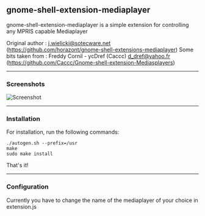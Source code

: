 ## gnome-shell-extension-mediaplayer

gnome-shell-extension-mediaplayer is a simple extension for controlling any MPRIS capable Mediaplayer

Original author : j.wielicki@sotecware.net (https://github.com/horazont/gnome-shell-extensions-mediaplayer)
Some bits taken from : Freddy Cornil - ycDref (Caccc) d_dref@yahoo.fr (https://github.com/Caccc/Gnome-shell-extension-Mediasplayers)

----

### Screenshots

![Screenshot](gnome-shell-extensions-mediaplayer/raw/master/data/mediaplayer1.png)

----

### Installation

For installation, run the following commands:

    ./autogen.sh --prefix=/usr
    make
    sudo make install
  
That's it!

----

### Configuration

Currently you have to change the name of the mediaplayer of your choice in extension.js
